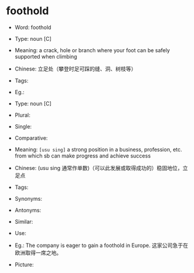 # foothold

- Word: foothold

- Type: noun [C]
- Meaning: a crack, hole or branch where your foot can be safely supported when climbing
- Chinese: 立足处（攀登时足可踩的缝、洞、树枝等）
- Tags: 
- Eg.: 

- Type: noun [C]
- Plural: 
- Single: 
- Comparative: 
- Meaning: `[usu sing]` a strong position in a business, profession, etc. from which sb can make progress and achieve success
- Chinese: (usu sing 通常作单数)（可以此发展或取得成功的）稳固地位，立足点
- Tags: 
- Synonyms: 
- Antonyms: 
- Similar: 
- Use: 
- Eg.: The company is eager to gain a foothold in Europe. 这家公司急于在欧洲取得一席之地。
- Picture: 

